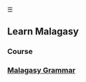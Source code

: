 <div class="bg_rnd"></div>
<div class="navbar"><a class="openbtn" onclick="openNav()">&#9776;</a></div>

<main>


## Learn Malagasy 
### Course
### [Malagasy Grammar](../nosy_malagasy/grammar.html)

</main>

<script>
let anchor= document.createElement('a');
anchor.href="javascript:closeNav()"; //void(0)"; //anchor[0].onclick = closeNav();
anchor.className = "closebtn";  
anchor.innerHTML="&times;";
document.getElementById("TOC").prepend(anchor);

/* Set the width of the sidebar to 250px and the left margin of the page content to 250px */
function openNav() {
  document.getElementById("TOC").style.width = "60%";
  document.getElementsByTagName("MAIN").style.marginLeft = "250px";
}

/* Set the width of the sidebar to 0 and the left margin of the page content to 0 */
function closeNav() {
  document.getElementById("TOC").style.width = "0%";
  document.getElementsByTagName("MAIN").style.marginLeft = "0px";
}

let navCrumbs= document.createElement('div');
navCrumbs.className = "hover-nav";
navCrumbs.innerHTML = `
<div class="hover-nav">
<ul>
<li><a href="../../index.html">⇦ home</a></li>
<li><a href="./index.html">rindra</a></li>
</ul>
</div>`;
document.getElementById("TOC").prepend(navCrumbs); 
</script>
